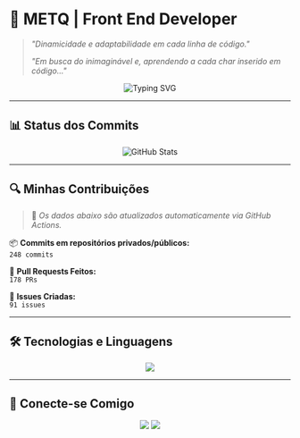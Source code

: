 # 🚀 **METQ | Front End Developer**

> _"Dinamicidade e adaptabilidade em cada linha de código."_
>
> _"Em busca do inimaginável e, aprendendo a cada char inserido em código..."_

<div align="center">
  <img src="https://readme-typing-svg.herokuapp.com?font=Fira+Code&size=22&pause=1000&color=6099F7&center=true&vCenter=true&width=435&lines=Developer+Front+End;Building+the+Future+with+Code;Tech+%7C+Innovation+%7C+Creativity" alt="Typing SVG" />
</div>

---

## 📊 **Status dos Commits**

<div align="center">

  ![GitHub Stats](https://github-readme-stats.vercel.app/api?username=Munardt&show_icons=true&theme=tokyonight&rank_icon=github&locale=pt-br)

</div>

---

## 🔍 **Minhas Contribuições**

> 📌 _Os dados abaixo são atualizados automaticamente via GitHub Actions._

📦 **Commits em repositórios privados/públicos:**  
      `248 commits`

🔀 **Pull Requests Feitos:**  
      `178 PRs`

📝 **Issues Criadas:**  
 `91 issues`

---

## 🛠 **Tecnologias e Linguagens**

<div align="center">
  <img src="https://skillicons.dev/icons?i=ts,angular,nodejs,azure,docker,git,linux,vscode,visualstudio" />
</div>

---

## 📡 **Conecte-se Comigo**

<div align="center">
  <a href="https://www.linkedin.com/in/munardt/" target="_blank"><img src="https://img.shields.io/badge/LinkedIn-0077B5?style=for-the-badge&logo=linkedin&logoColor=white"/></a>
  <a href="https://github.com/munardt" target="_blank"><img src="https://img.shields.io/badge/GitHub-100000?style=for-the-badge&logo=github&logoColor=white"/></a>
</div>
